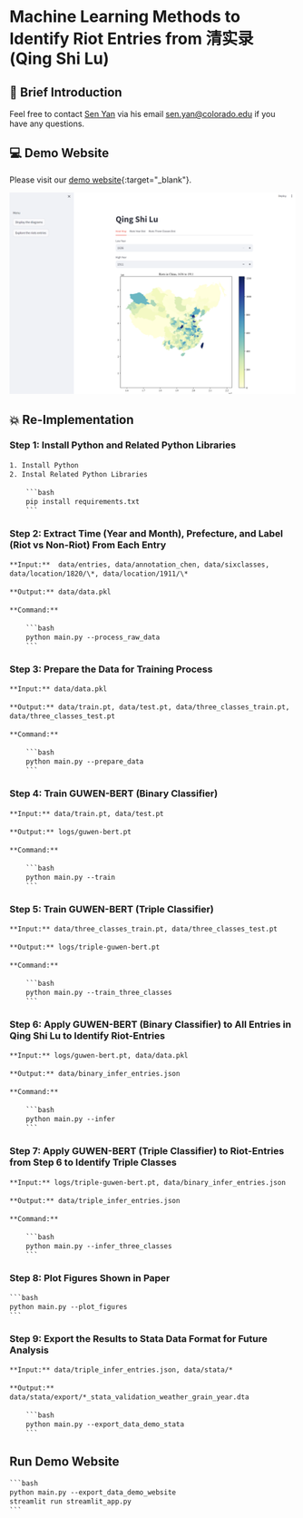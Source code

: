 # Machine Learning Methods to Identify Riot Entries from 清实录 (Qing Shi Lu)

## :hugs: Brief Introduction

Feel free to contact <a href="https://senyan1999.github.io/" target="_blank">Sen Yan</a> via his email sen.yan@colorado.edu if you have any questions. 

## :computer: Demo Website

Please visit our [demo website](https://qingshilu-riot-ml-efpftbunv2eumqbikxssat.streamlit.app/){:target="_blank"}.

![Screenshot of Demo Website](data/web/web_screenshot.png)

## :boom: Re-Implementation

### Step 1: Install Python and Related Python Libraries

    1. Install Python 
    2. Instal Related Python Libraries

        ```bash
        pip install requirements.txt
        ```

### Step 2: Extract Time (Year and Month), Prefecture, and Label (Riot vs Non-Riot) From Each Entry

    **Input:**  data/entries, data/annotation_chen, data/sixclasses, data/location/1820/\*, data/location/1911/\*

    **Output:** data/data.pkl

    **Command:**

        ```bash
        python main.py --process_raw_data
        ```

### Step 3: Prepare the Data for Training Process
    **Input:** data/data.pkl

    **Output:** data/train.pt, data/test.pt, data/three_classes_train.pt, data/three_classes_test.pt

    **Command:**

        ```bash
        python main.py --prepare_data
        ```

### Step 4: Train GUWEN-BERT (Binary Classifier)

    **Input:** data/train.pt, data/test.pt

    **Output:** logs/guwen-bert.pt

    **Command:**

        ```bash
        python main.py --train
        ```

### Step 5: Train GUWEN-BERT (Triple Classifier)

    **Input:** data/three_classes_train.pt, data/three_classes_test.pt

    **Output:** logs/triple-guwen-bert.pt

    **Command:**

        ```bash
        python main.py --train_three_classes
        ```

### Step 6: Apply GUWEN-BERT (Binary Classifier) to All Entries in Qing Shi Lu to Identify Riot-Entries

    **Input:** logs/guwen-bert.pt, data/data.pkl

    **Output:** data/binary_infer_entries.json

    **Command:**

        ```bash
        python main.py --infer
        ```

### Step 7: Apply GUWEN-BERT (Triple Classifier) to Riot-Entries from Step 6 to Identify Triple Classes

    **Input:** logs/triple-guwen-bert.pt, data/binary_infer_entries.json

    **Output:** data/triple_infer_entries.json

    **Command:**

        ```bash
        python main.py --infer_three_classes
        ```

### Step 8: Plot Figures Shown in Paper

    ```bash
    python main.py --plot_figures
    ```

### Step 9: Export the Results to Stata Data Format for Future Analysis

    **Input:** data/triple_infer_entries.json, data/stata/*

    **Output:** data/stata/export/*_stata_validation_weather_grain_year.dta

        ```bash
        python main.py --export_data_demo_stata
        ```

## Run Demo Website

    ```bash
    python main.py --export_data_demo_website
    streamlit run streamlit_app.py
    ```
